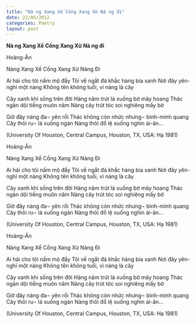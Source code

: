 ```yaml
---
title: "Nà ng Xang Xế Cống Xang Xừ Nà ng đi"
date: 22/05/2012
categories: Poetry
layout: post
---
```


**Nà ng Xang Xế Cống Xang Xừ Nà ng đi**

Hoàng-Ân


Nàng Xang Xế Cống Xang Xừ Nàng Đi


Ai hái cho tôi nấm mộ đầy
Tôi về ngắt đá khắc hàng bia xanh
Nơi đây yên-nghỉ một nàng
Không tên không tuổi,
                             vì nàng là cây

Cây xanh khi sống trên đời
Hàng năm trút lá xuống bờ mây hoang
Thác ngàn dội tiếng muôn năm
Nàng cây trút tóc soi nghiêng mấy bờ

Giờ đây nàng đa¬ yên rồi
Thác không còn nhức nhưng¬ bình-minh quang
Cây thôi ru¬ lá xuống ngàn
Nàng thôi đổ lệ xuống nghìn ái-ân...

(University Of Houston, Central Campus,
  Houston, TX, USA: Hạ 1981)

Hoàng-Ân


Nàng Xang Xế Cống Xang Xừ Nàng Đi


Ai hái cho tôi nấm mộ đầy
Tôi về ngắt đá khắc hàng bia xanh
Nơi đây yên-nghỉ một nàng
Không tên không tuổi,
                             vì nàng là cây

Cây xanh khi sống trên đời
Hàng năm trút lá xuống bờ mây hoang
Thác ngàn dội tiếng muôn năm
Nàng cây trút tóc soi nghiêng mấy bờ

Giờ đây nàng đa¬ yên rồi
Thác không còn nhức nhưng¬ bình-minh quang
Cây thôi ru¬ lá xuống ngàn
Nàng thôi đổ lệ xuống nghìn ái-ân...

(University Of Houston, Central Campus,
  Houston, TX, USA: Hạ 1981)

Hoàng-Ân


Nàng Xang Xế Cống Xang Xừ Nàng Đi


Ai hái cho tôi nấm mộ đầy
Tôi về ngắt đá khắc hàng bia xanh
Nơi đây yên-nghỉ một nàng
Không tên không tuổi,
                             vì nàng là cây

Cây xanh khi sống trên đời
Hàng năm trút lá xuống bờ mây hoang
Thác ngàn dội tiếng muôn năm
Nàng cây trút tóc soi nghiêng mấy bờ

Giờ đây nàng đa¬ yên rồi
Thác không còn nhức nhưng¬ bình-minh quang
Cây thôi ru¬ lá xuống ngàn
Nàng thôi đổ lệ xuống nghìn ái-ân...

(University Of Houston, Central Campus,
  Houston, TX, USA: Hạ 1981)
